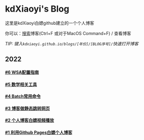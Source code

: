 # kdXiaoyi's Blog
这里是kdXiaoyi白嫖github建立的一个个人博客

你可以：[搜索](/search.html)博客(Ctrl+F 或对于MacOS Command+F) / 查看博客

_TIP: 键入`kdxiaoyi.github.io/blogs/[年份]/[BLOG序号]/`快速打开博客_
## 2022
#### [#6 WSA配置指南](/blogs/2022/6)
#### [#5 数学相关工具](/blogs/2022/5)
#### [#4 Batch常用命令](/blogs/2022/4)
#### [#3 博客做静态跳转网页](/blogs/2022/3)
#### [#2 个人博客白嫖视频播放](/blogs/2022/2)
#### [#1 利用Github Pages白嫖个人博客](/blogs/2022/1)